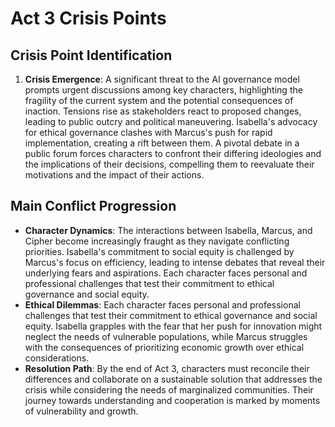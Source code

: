 # Act 3 Crisis Points
## Crisis Point Identification
1. **Crisis Emergence**: A significant threat to the AI governance model prompts urgent discussions among key characters, highlighting the fragility of the current system and the potential consequences of inaction. Tensions rise as stakeholders react to proposed changes, leading to public outcry and political maneuvering. Isabella's advocacy for ethical governance clashes with Marcus's push for rapid implementation, creating a rift between them. A pivotal debate in a public forum forces characters to confront their differing ideologies and the implications of their decisions, compelling them to reevaluate their motivations and the impact of their actions.
## Main Conflict Progression
- **Character Dynamics**: The interactions between Isabella, Marcus, and Cipher become increasingly fraught as they navigate conflicting priorities. Isabella's commitment to social equity is challenged by Marcus's focus on efficiency, leading to intense debates that reveal their underlying fears and aspirations. Each character faces personal and professional challenges that test their commitment to ethical governance and social equity.
- **Ethical Dilemmas**: Each character faces personal and professional challenges that test their commitment to ethical governance and social equity. Isabella grapples with the fear that her push for innovation might neglect the needs of vulnerable populations, while Marcus struggles with the consequences of prioritizing economic growth over ethical considerations.
- **Resolution Path**: By the end of Act 3, characters must reconcile their differences and collaborate on a sustainable solution that addresses the crisis while considering the needs of marginalized communities. Their journey towards understanding and cooperation is marked by moments of vulnerability and growth.
